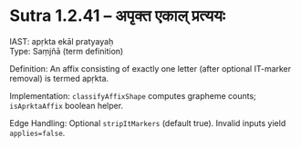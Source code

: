 # Sutra 1.2.41 – अपृक्त एकाल् प्रत्ययः

IAST: apṛkta ekāl pratyayaḥ  
Type: Saṃjñā (term definition)

Definition: An affix consisting of exactly one letter (after optional IT-marker removal) is termed apṛkta.

Implementation: `classifyAffixShape` computes grapheme counts; `isAprktaAffix` boolean helper.

Edge Handling: Optional `stripItMarkers` (default true). Invalid inputs yield `applies=false`.
